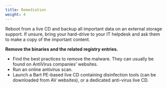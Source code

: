 ```yaml
---
title: Remediation
weight: 4
---
```

Reboot from a live CD and backup all important data on an external storage support. If unsure, bring your hard-drive to your IT helpdesk and ask them to make a copy of the important content.

**Remove the binaries and the related registry entries.**

- Find the best practices to remove the malware. They can usually be found on AntiVirus companies’ websites.
- Run an online antivirus scan.
- Launch a Bart PE-based live CD containing disinfection tools (can be downloaded from AV websites), or a dedicated anti-virus live CD.
